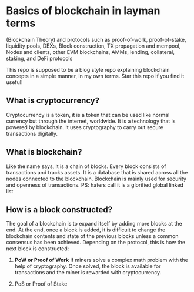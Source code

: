 # Basics of blockchain in layman terms
(Blockchain Theory) and protocols such as proof-of-work, proof-of-stake, liquidity pools, DEXs, Block construction, TX propagation and mempool, Nodes and clients, other EVM blockchains, AMMs, lending, collateral, staking, and DeFi protocols

This repo is supposed to be a blog style repo explaining blockchain concepts in a simple manner, in my own terms. Star this repo if you find it useful!

## What is cryptocurrency?
Cryptocurrency is a token, it is a token that can be used like normal currency but through the internet, worldwide. It is a technology that is powered by blockchain. It uses cryptography to carry out secure transactions digitally. 

## What is blockchain?
Like the name says, it is a chain of blocks. Every block consists of transactions and tracks assets. It is a database that is shared across all the nodes connected to the blockchain. Blockchain is mainly used for security and openness of transactions.
PS: haters call it is a glorified global linked list 

## How is a block constructed?
The goal of a blockchain is to expand itself by adding more blocks at the end. At the end, once a block is added, it is difficult to change the blockchain contents and state of the previous blocks unless a common consensus has been achieved. Depending on the protocol, this is how the next block is constructed: 
1. __PoW or Proof of Work__
If miners solve a complex math problem with the help of cryptography. Once solved, the block is available for transactions and the miner is rewarded with cryptocurrency. 

2. PoS or Proof of Stake
